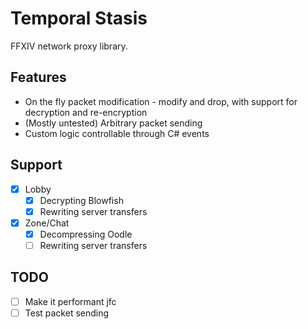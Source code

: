 # Temporal Stasis

FFXIV network proxy library.

## Features

- On the fly packet modification - modify and drop, with support for decryption and re-encryption
- (Mostly untested) Arbitrary packet sending
- Custom logic controllable through C# events

## Support

- [x] Lobby
  - [x] Decrypting Blowfish
  - [x] Rewriting server transfers
- [x] Zone/Chat
  - [x] Decompressing Oodle
  - [ ] Rewriting server transfers

## TODO

- [ ] Make it performant jfc
- [ ] Test packet sending
